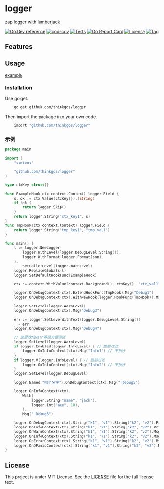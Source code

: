 # logger

zap logger with lumberjack

[![Go.Dev reference](https://img.shields.io/badge/go.dev-reference-blue?logo=go&logoColor=white)](https://pkg.go.dev/github.com/thinkgos/logger?tab=doc)
[![codecov](https://codecov.io/gh/thinkgos/logger/branch/main/graph/badge.svg)](https://codecov.io/gh/thinkgos/logger)
[![Tests](https://github.com/thinkgos/logger/actions/workflows/ci.yml/badge.svg)](https://github.com/thinkgos/logger/actions/workflows/ci.yml)
[![Go Report Card](https://goreportcard.com/badge/github.com/thinkgos/logger)](https://goreportcard.com/report/github.com/thinkgos/logger)
[![License](https://img.shields.io/github/license/thinkgos/logger)](https://raw.githubusercontent.com/thinkgos/logger/main/LICENSE)
[![Tag](https://img.shields.io/github/v/tag/thinkgos/logger)](https://github.com/thinkgos/logger/tags)

## Features

## Usage

[example](./examples/main.go)

### Installation

Use go get.

```bash
    go get github.com/thinkgos/logger
```

Then import the package into your own code.

```bash
    import "github.com/thinkgos/logger"
```

### 示例

[embedmd]:# (examples/main.go go)
```go
package main

import (
	"context"

	"github.com/thinkgos/logger"
)

type ctxKey struct{}

func ExampleHook(ctx context.Context) logger.Field {
	s, ok := ctx.Value(ctxKey{}).(string)
	if !ok {
		return logger.Skip()
	}
	return logger.String("ctx_key1", s)
}
func TmpHook(ctx context.Context) logger.Field {
	return logger.String("tmp_key1", "tmp_val1")
}

func main() {
	l := logger.NewLogger(
		logger.WithLevel(logger.DebugLevel.String()),
		logger.WithFormat(logger.FormatJson),
	).
		SetCallerLevel(logger.WarnLevel)
	logger.ReplaceGlobals(l)
	logger.SetDefaultHookFunc(ExampleHook)

	ctx := context.WithValue(context.Background(), ctxKey{}, "ctx_val1")

	logger.OnDebugContext(ctx).ExtendHookFunc(TmpHook).Msg("Debug1")
	logger.OnDebugContext(ctx).WithNewHook(logger.HookFunc(TmpHook)).Msg("Debug2")

	logger.SetLevel(logger.WarnLevel)
	logger.OnDebugContext(ctx).Msg("Debug3")

	err := logger.SetLevelWithText(logger.DebugLevel.String())
	_ = err
	logger.OnDebugContext(ctx).Msg("Debug4")

	// 这里改成warn等级方便测试
	logger.SetLevel(logger.WarnLevel)
	if logger.Enabled(logger.InfoLevel) { // 提前过滤
		logger.OnInfoContext(ctx).Msg("Info1") // 不执行
	}
	if logger.V(logger.InfoLevel) { // 提前过滤
		logger.OnInfoContext(ctx).Msg("Info2") // 不执行
	}
	logger.SetLevel(logger.DebugLevel)

	logger.Named("叫个名字").OnDebugContext(ctx).Msg(" Debug5")

	logger.OnInfoContext(ctx).
		With(
			logger.String("name", "jack"),
			logger.Int("age", 18),
		).
		Msg(" Debug6")

	logger.OnDebugContext(ctx).String("k1", "v1").String("k2", "v2").Print("Debug")
	logger.OnInfoContext(ctx).String("k1", "v1").String("k2", "v2").Printf("Info: %s", "info")
	logger.OnWarnContext(ctx).String("k1", "v1").String("k2", "v2").Msg("Warn")
	logger.OnInfoContext(ctx).String("k1", "v1").String("k2", "v2").Msg("Info")
	logger.OnErrorContext(ctx).String("k1", "v1").String("k2", "v2").Msg("Error")
	logger.OnDPanicContext(ctx).String("k1", "v1").String("k2", "v2").Msg("DPanic")
}
```

## License

This project is under MIT License. See the [LICENSE](LICENSE) file for the full license text.

